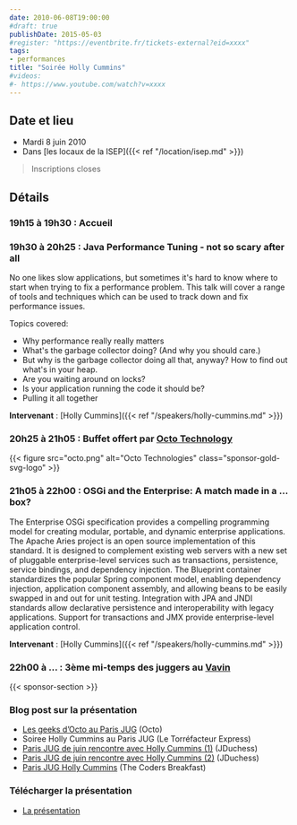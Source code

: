 ```yaml
---
date: 2010-06-08T19:00:00
#draft: true
publishDate: 2015-05-03
#register: "https://eventbrite.fr/tickets-external?eid=xxxx"
tags:
- performances
title: "Soirée Holly Cummins"
#videos:
#- https://www.youtube.com/watch?v=xxxx
---
```



## Date et lieu

* Mardi 8 juin 2010
* Dans [les locaux de la ISEP]({{< ref "/location/isep.md" >}})

> Inscriptions closes

## Détails

### 19h15 à 19h30 : Accueil

### 19h30 à 20h25 : Java Performance Tuning - not so scary after all

No one likes slow applications, but sometimes it's hard to know where to start when trying to fix a performance problem. This talk will cover a range of tools and techniques which can be used to track down and fix performance issues.

Topics covered:

* Why performance really really matters
* What's the garbage collector doing? (And why you should care.)
* But why is the garbage collector doing all that, anyway? How to find out what's in your heap.
* Are you waiting around on locks?
* Is your application running the code it should be?
* Pulling it all together

**Intervenant** : [Holly Cummins]({{< ref "/speakers/holly-cummins.md" >}}) 


### 20h25 à 21h05 : Buffet offert par [Octo Technology](http://www.octo.com/)

{{< figure src="octo.png" alt="Octo Technologies" class="sponsor-gold-svg-logo" >}}


### 21h05 à 22h00 : OSGi and the Enterprise: A match made in a … box?

The Enterprise OSGi specification provides a compelling programming model for creating modular, portable, and dynamic enterprise applications. The Apache Aries project is an open source implementation of this standard. It is designed to complement existing web servers with a new set of pluggable enterprise-level services such as transactions, persistence, service bindings, and dependency injection. The Blueprint container standardizes the popular Spring component model, enabling dependency injection, application component assembly, and allowing beans to be easily swapped in and out for unit testing. Integration with JPA and JNDI standards allow declarative persistence and interoperability with legacy applications. Support for transactions and JMX provide enterprise-level application control.

**Intervenant** : [Holly Cummins]({{< ref "/speakers/holly-cummins.md" >}})

### 22h00 à  ... : 3ème mi-temps des juggers au [Vavin](https://www.google.com/maps/dir//48.84398,2.330533/@48.8439685,2.2603067,12z)

{{< sponsor-section >}}

### Blog post sur la présentation

* [Les geeks d’Octo au Paris JUG](http://blog.octo.com/geeks-octo-paris-jug/) (Octo)
* Soiree Holly Cummins au Paris JUG (Le Torréfacteur Express)
* [Paris JUG de juin rencontre avec Holly Cummins (1)](https://www.duchess-france.fr/les-conferences/2010/06/14/parisjug-de-juin-rencontre-avec-holly-cummins-1.html) (JDuchess)
* [Paris JUG de juin rencontre avec Holly Cummins (2)](https://www.duchess-france.fr/les-conferences/2010/06/15/parisjug-de-juin-rencontre-avec-holly-cummins-2.html) (JDuchess)
* [Paris JUG Holly Cummins](http://thecodersbreakfast.net/index.php?post/2010/06/08/Paris-JUG-Holly-Cummins) (The Coders Breakfast)

### Télécharger la présentation

* [La présentation](https://www.ibm.com/developerworks/mydeveloperworks/groups/service/html/communityview?communityUuid=677cac30-3e73-494e-a56e-d6ddf6aa5e0c)

